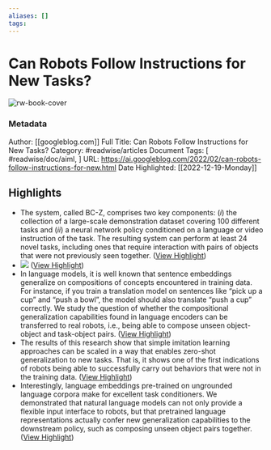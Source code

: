 ```yaml
---
aliases: []
tags:
---
```

# Can Robots Follow Instructions for New Tasks?

![rw-book-cover](https://blogger.googleusercontent.com/img/a/AVvXsEh18FvGNYPAA8EixR3uGpEp8bJRGYSi5mEQEVEfDzRrV2O0BBqUnXumes0NrNsBU0oQvbgvzGIsrND3Tfw8Wt6TvrzFSwW7Jz0bda6eJdVxDIMJs_4pdTmo_BtPZazyOb2ix035q_a3s9tAqs7PFD2TFq5JiTTxATT0JzuUvr-KLhcisii9dleRYVURKg=s72-w640-c-h406)
### Metadata
Author: [[googleblog.com]]
Full Title: Can Robots Follow Instructions for New Tasks?
Category: #readwise/articles
Document Tags: [ #readwise/doc/aiml, ]
URL: https://ai.googleblog.com/2022/02/can-robots-follow-instructions-for-new.html
Date Highlighted: [[2022-12-19-Monday]]

## Highlights
- The system, called BC-Z, comprises two key components: (*i*) the collection of a large-scale demonstration dataset covering 100 different tasks and (*ii*) a neural network policy conditioned on a language or video instruction of the task. The resulting system can perform at least 24 novel tasks, including ones that require interaction with pairs of objects that were not previously seen together. ([View Highlight](https://read.readwise.io/read/01gmp7195ez6zevqm39p5mrcb6))
- [![](https://blogger.googleusercontent.com/img/a/AVvXsEh18FvGNYPAA8EixR3uGpEp8bJRGYSi5mEQEVEfDzRrV2O0BBqUnXumes0NrNsBU0oQvbgvzGIsrND3Tfw8Wt6TvrzFSwW7Jz0bda6eJdVxDIMJs_4pdTmo_BtPZazyOb2ix035q_a3s9tAqs7PFD2TFq5JiTTxATT0JzuUvr-KLhcisii9dleRYVURKg=w640-h406)](https://blogger.googleusercontent.com/img/a/AVvXsEh18FvGNYPAA8EixR3uGpEp8bJRGYSi5mEQEVEfDzRrV2O0BBqUnXumes0NrNsBU0oQvbgvzGIsrND3Tfw8Wt6TvrzFSwW7Jz0bda6eJdVxDIMJs_4pdTmo_BtPZazyOb2ix035q_a3s9tAqs7PFD2TFq5JiTTxATT0JzuUvr-KLhcisii9dleRYVURKg=s1500) ([View Highlight](https://read.readwise.io/read/01gmp904hsbj3ceqt546xr9xd2))
- In language models, it is well known that sentence embeddings generalize on compositions of concepts encountered in training data. For instance, if you train a translation model on sentences like “pick up a cup” and “push a bowl”, the model should also translate “push a cup” correctly.
  We study the question of whether the compositional generalization capabilities found in language encoders can be transferred to real robots, i.e., being able to compose unseen object-object and task-object pairs. ([View Highlight](https://read.readwise.io/read/01gmp8v15tkj70c0ag7nmsw7v9))
- The results of this research show that simple imitation learning approaches can be scaled in a way that enables zero-shot generalization to new tasks. That is, it shows one of the first indications of robots being able to successfully carry out behaviors that were not in the training data. ([View Highlight](https://read.readwise.io/read/01gmp8xgb1e29g06gnbbhr5sp1))
- Interestingly, language embeddings pre-trained on ungrounded language corpora make for excellent task conditioners. We demonstrated that natural language models can not only provide a flexible input interface to robots, but that pretrained language representations actually confer new generalization capabilities to the downstream policy, such as composing unseen object pairs together. ([View Highlight](https://read.readwise.io/read/01gmp8y7rj48v17k0kp0e2bfaj))
